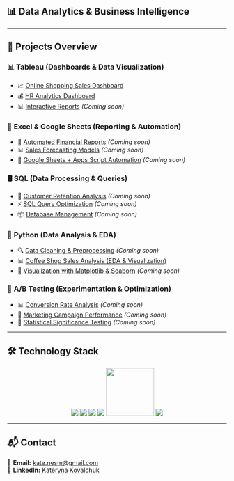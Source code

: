 ## 📊 Data Analytics & Business Intelligence  

------------------------------------------------

## 🔎 Projects Overview  

### 📊 **Tableau (Dashboards & Data Visualization)**  
- 📈 [Online Shopping Sales Dashboard](https://public.tableau.com/views/OnlineShopping_17383518536430/SalesDashboard?:language=en-US&:sid=&:redirect=auth&:display_count=n&:origin=viz_share_link)  
- 💰 [HR Analytics Dashboard](https://public.tableau.com/views/HRDashboard_17402279884770/Dashboard1?:language=en-US&:sid=&:redirect=auth&:display_count=n&:origin=viz_share_link)  
- 📊 [Interactive Reports](#) _(Coming soon)_  

### 📑 **Excel & Google Sheets (Reporting & Automation)**  
- 🏦 [Automated Financial Reports](#) _(Coming soon)_  
- 📊 [Sales Forecasting Models](#) _(Coming soon)_  
- 🔄 [Google Sheets + Apps Script Automation](#) _(Coming soon)_  

### 🛢 **SQL (Data Processing & Queries)**  
- 🎯 [Customer Retention Analysis](#) _(Coming soon)_  
- ⚡ [SQL Query Optimization](#) _(Coming soon)_  
- 📦 [Database Management](#) _(Coming soon)_  

### 🐍 **Python (Data Analysis & EDA)**  
- 🔍 [Data Cleaning & Preprocessing](#) _(Coming soon)_  
- 📊 [Coffee Shop Sales Analysis (EDA & Visualization)](https://github.com/Kateryna-Kovalchuk/Coffee-Shop-Sales-Analysis)  
- 🎨 [Visualization with Matplotlib & Seaborn](#) _(Coming soon)_  

### 🎯 **A/B Testing (Experimentation & Optimization)**  
- 📊 [Conversion Rate Analysis](#) _(Coming soon)_  
- 📢 [Marketing Campaign Performance](#) _(Coming soon)_  
- 🧪 [Statistical Significance Testing](#) _(Coming soon)_ 

------------------------------------------------

## 🛠 Technology Stack  

<p align="center">
  <img src="https://img.shields.io/badge/Tableau-Analytics-%23D2B48C?style=for-the-badge&logo=tableau&logoColor=white" />
  <img src="https://img.shields.io/badge/SQL-PostgreSQL-%238B7355?style=for-the-badge&logo=postgresql&logoColor=white" />
  <img src="https://img.shields.io/badge/Excel-Finance-%23C19A6B?style=for-the-badge&logo=microsoft-excel&logoColor=white" />
  <img src="https://img.shields.io/badge/Google_Sheets-Reporting-%23F5DEB3?style=for-the-badge&logo=googlesheets&logoColor=white" />
  <img src="https://raw.githubusercontent.com/Kateryna-Kovalchuk/Kateryna-Kovalchuk/main/05-python.svg" width="110" />
  <img src="https://img.shields.io/badge/A%2FB_Testing-Analytics-%23D2B48C?style=for-the-badge" />
</p>

------------------------------------------------


## 📬 Contact  
📧 **Email:** [kate.nesm@gmail.com](mailto:kate.nesm@gmail.com)  
💼 **LinkedIn:** [Kateryna Kovalchuk](https://www.linkedin.com/in/kateryna-kovalchuk-078238a5/)  
